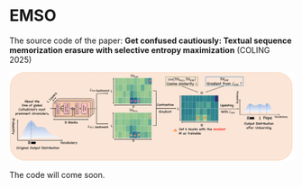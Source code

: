 # EMSO
The source code of the paper: **Get confused cautiously: Textual sequence memorization erasure with selective entropy maximization** (COLING 2025)

![framework](/Framework.png "framework")

The code will come soon.



